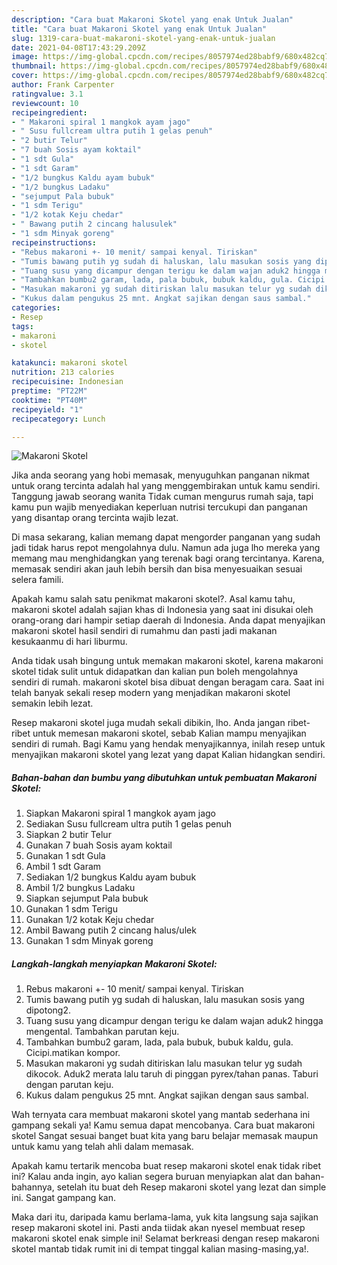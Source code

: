 ```yaml
---
description: "Cara buat Makaroni Skotel yang enak Untuk Jualan"
title: "Cara buat Makaroni Skotel yang enak Untuk Jualan"
slug: 1319-cara-buat-makaroni-skotel-yang-enak-untuk-jualan
date: 2021-04-08T17:43:29.209Z
image: https://img-global.cpcdn.com/recipes/8057974ed28babf9/680x482cq70/makaroni-skotel-foto-resep-utama.jpg
thumbnail: https://img-global.cpcdn.com/recipes/8057974ed28babf9/680x482cq70/makaroni-skotel-foto-resep-utama.jpg
cover: https://img-global.cpcdn.com/recipes/8057974ed28babf9/680x482cq70/makaroni-skotel-foto-resep-utama.jpg
author: Frank Carpenter
ratingvalue: 3.1
reviewcount: 10
recipeingredient:
- " Makaroni spiral 1 mangkok ayam jago"
- " Susu fullcream ultra putih 1 gelas penuh"
- "2 butir Telur"
- "7 buah Sosis ayam koktail"
- "1 sdt Gula"
- "1 sdt Garam"
- "1/2 bungkus Kaldu ayam bubuk"
- "1/2 bungkus Ladaku"
- "sejumput Pala bubuk"
- "1 sdm Terigu"
- "1/2 kotak Keju chedar"
- " Bawang putih 2 cincang halusulek"
- "1 sdm Minyak goreng"
recipeinstructions:
- "Rebus makaroni +- 10 menit/ sampai kenyal. Tiriskan"
- "Tumis bawang putih yg sudah di haluskan, lalu masukan sosis yang dipotong2."
- "Tuang susu yang dicampur dengan terigu ke dalam wajan aduk2 hingga mengental. Tambahkan parutan keju."
- "Tambahkan bumbu2 garam, lada, pala bubuk, bubuk kaldu, gula. Cicipi.matikan kompor."
- "Masukan makaroni yg sudah ditiriskan lalu masukan telur yg sudah dikocok. Aduk2 merata lalu taruh di pinggan pyrex/tahan panas. Taburi dengan parutan keju."
- "Kukus dalam pengukus 25 mnt. Angkat sajikan dengan saus sambal."
categories:
- Resep
tags:
- makaroni
- skotel

katakunci: makaroni skotel 
nutrition: 213 calories
recipecuisine: Indonesian
preptime: "PT22M"
cooktime: "PT40M"
recipeyield: "1"
recipecategory: Lunch

---
```



![Makaroni Skotel](https://img-global.cpcdn.com/recipes/8057974ed28babf9/680x482cq70/makaroni-skotel-foto-resep-utama.jpg)

Jika anda seorang yang hobi memasak, menyuguhkan panganan nikmat untuk orang tercinta adalah hal yang menggembirakan untuk kamu sendiri. Tanggung jawab seorang  wanita Tidak cuman mengurus rumah saja, tapi kamu pun wajib menyediakan keperluan nutrisi tercukupi dan panganan yang disantap orang tercinta wajib lezat.

Di masa  sekarang, kalian memang dapat mengorder panganan yang sudah jadi tidak harus repot mengolahnya dulu. Namun ada juga lho mereka yang memang mau menghidangkan yang terenak bagi orang tercintanya. Karena, memasak sendiri akan jauh lebih bersih dan bisa menyesuaikan sesuai selera famili. 



Apakah kamu salah satu penikmat makaroni skotel?. Asal kamu tahu, makaroni skotel adalah sajian khas di Indonesia yang saat ini disukai oleh orang-orang dari hampir setiap daerah di Indonesia. Anda dapat menyajikan makaroni skotel hasil sendiri di rumahmu dan pasti jadi makanan kesukaanmu di hari liburmu.

Anda tidak usah bingung untuk memakan makaroni skotel, karena makaroni skotel tidak sulit untuk didapatkan dan kalian pun boleh mengolahnya sendiri di rumah. makaroni skotel bisa dibuat dengan beragam cara. Saat ini telah banyak sekali resep modern yang menjadikan makaroni skotel semakin lebih lezat.

Resep makaroni skotel juga mudah sekali dibikin, lho. Anda jangan ribet-ribet untuk memesan makaroni skotel, sebab Kalian mampu menyajikan sendiri di rumah. Bagi Kamu yang hendak menyajikannya, inilah resep untuk menyajikan makaroni skotel yang lezat yang dapat Kalian hidangkan sendiri.

<!--inarticleads1-->

##### Bahan-bahan dan bumbu yang dibutuhkan untuk pembuatan Makaroni Skotel:

1. Siapkan  Makaroni spiral 1 mangkok ayam jago
1. Sediakan  Susu fullcream ultra putih 1 gelas penuh
1. Siapkan 2 butir Telur
1. Gunakan 7 buah Sosis ayam koktail
1. Gunakan 1 sdt Gula
1. Ambil 1 sdt Garam
1. Sediakan 1/2 bungkus Kaldu ayam bubuk
1. Ambil 1/2 bungkus Ladaku
1. Siapkan sejumput Pala bubuk
1. Gunakan 1 sdm Terigu
1. Gunakan 1/2 kotak Keju chedar
1. Ambil  Bawang putih 2 cincang halus/ulek
1. Gunakan 1 sdm Minyak goreng




<!--inarticleads2-->

##### Langkah-langkah menyiapkan Makaroni Skotel:

1. Rebus makaroni +- 10 menit/ sampai kenyal. Tiriskan
1. Tumis bawang putih yg sudah di haluskan, lalu masukan sosis yang dipotong2.
1. Tuang susu yang dicampur dengan terigu ke dalam wajan aduk2 hingga mengental. Tambahkan parutan keju.
1. Tambahkan bumbu2 garam, lada, pala bubuk, bubuk kaldu, gula. Cicipi.matikan kompor.
1. Masukan makaroni yg sudah ditiriskan lalu masukan telur yg sudah dikocok. Aduk2 merata lalu taruh di pinggan pyrex/tahan panas. Taburi dengan parutan keju.
1. Kukus dalam pengukus 25 mnt. Angkat sajikan dengan saus sambal.




Wah ternyata cara membuat makaroni skotel yang mantab sederhana ini gampang sekali ya! Kamu semua dapat mencobanya. Cara buat makaroni skotel Sangat sesuai banget buat kita yang baru belajar memasak maupun untuk kamu yang telah ahli dalam memasak.

Apakah kamu tertarik mencoba buat resep makaroni skotel enak tidak ribet ini? Kalau anda ingin, ayo kalian segera buruan menyiapkan alat dan bahan-bahannya, setelah itu buat deh Resep makaroni skotel yang lezat dan simple ini. Sangat gampang kan. 

Maka dari itu, daripada kamu berlama-lama, yuk kita langsung saja sajikan resep makaroni skotel ini. Pasti anda tiidak akan nyesel membuat resep makaroni skotel enak simple ini! Selamat berkreasi dengan resep makaroni skotel mantab tidak rumit ini di tempat tinggal kalian masing-masing,ya!.

